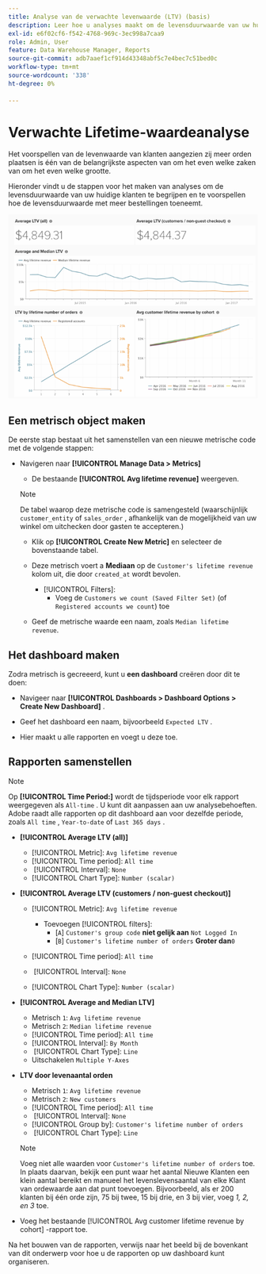 ```yaml
---
title: Analyse van de verwachte levenwaarde (LTV) (basis)
description: Leer hoe u analyses maakt om de levensduurwaarde van uw huidige klanten te begrijpen en hoe de levensduurwaarde met meer bestellingen toeneemt.
exl-id: e6f02cf6-f542-4768-969c-3ec998a7caa9
role: Admin, User
feature: Data Warehouse Manager, Reports
source-git-commit: adb7aaef1cf914d43348abf5c7e4bec7c51bed0c
workflow-type: tm+mt
source-wordcount: '338'
ht-degree: 0%

---
```


# Verwachte Lifetime-waardeanalyse

Het voorspellen van de levenwaarde van klanten aangezien zij meer orden plaatsen is één van de belangrijkste aspecten van om het even welke zaken van om het even welke grootte.

Hieronder vindt u de stappen voor het maken van analyses om de levensduurwaarde van uw huidige klanten te begrijpen en te voorspellen hoe de levensduurwaarde met meer bestellingen toeneemt.

![ verwachte levenwaarde ](../../assets/expected_ltv_720.png)

## Een metrisch object maken

De eerste stap bestaat uit het samenstellen van een nieuwe metrische code met de volgende stappen:
* Navigeren naar **[!UICONTROL Manage Data > Metrics]**
   * De bestaande **[!UICONTROL Avg lifetime revenue]** weergeven.

  >[!NOTE]
  >
  >De tabel waarop deze metrische code is samengesteld (waarschijnlijk `customer_entity` of `sales_order` , afhankelijk van de mogelijkheid van uw winkel om uitchecken door gasten te accepteren.)

   * Klik op **[!UICONTROL Create New Metric]** en selecteer de bovenstaande tabel.
   * Deze metrisch voert a **Mediaan** op de `Customer's lifetime revenue` kolom uit, die door `created_at` wordt bevolen.
      * [!UICONTROL Filters]:
         * Voeg de `Customers we count (Saved Filter Set)` (of `Registered accounts we count`) toe

   * Geef de metrische waarde een naam, zoals `Median lifetime revenue`.

## Het dashboard maken

Zodra metrisch is gecreeerd, kunt u **een dashboard** creëren door dit te doen:
* Navigeer naar **[!UICONTROL Dashboards > Dashboard Options > Create New Dashboard]** .
* Geef het dashboard een naam, bijvoorbeeld `Expected LTV` .

* Hier maakt u alle rapporten en voegt u deze toe.

## Rapporten samenstellen

>[!NOTE]
>
>Op **[!UICONTROL Time Period:]** wordt de tijdsperiode voor elk rapport weergegeven als `All-time` . U kunt dit aanpassen aan uw analysebehoeften. Adobe raadt alle rapporten op dit dashboard aan voor dezelfde periode, zoals `All time` , `Year-to-date` of `Last 365 days` .

* **[!UICONTROL Average LTV (all)]**
   * [!UICONTROL Metric]: `Avg lifetime revenue`
   * [!UICONTROL Time period]: `All time`
   * &#x200B;
     [!UICONTROL Interval]: `None`
   * [!UICONTROL Chart Type]: `Number (scalar)`

* **[!UICONTROL Average LTV (customers / non-guest checkout)]**
   * [!UICONTROL Metric]: `Avg lifetime revenue`
      * Toevoegen [!UICONTROL filters]:
         * [`A`] `Customer's group code` **niet gelijk aan** `Not Logged In`
         * [`B`] `Customer's lifetime number of orders` **Groter dan**`0`

   * [!UICONTROL Time period]: `All time`
   * &#x200B;
     [!UICONTROL Interval]: `None`
   * [!UICONTROL Chart Type]: `Number (scalar)`

* **[!UICONTROL Average and Median LTV]**
   * Metrisch `1`: `Avg lifetime revenue`
   * Metrisch `2`: `Median lifetime revenue`
   * [!UICONTROL Time period]: `All time`
   * [!UICONTROL Interval]: `By Month`
   * &#x200B;
     [!UICONTROL Chart Type]: `Line`
   * Uitschakelen `Multiple Y-Axes`

* **LTV door levenaantal orden**
   * Metrisch `1`: `Avg lifetime revenue`
   * Metrisch `2`: `New customers`
   * [!UICONTROL Time period]: `All time`
   * &#x200B;
     [!UICONTROL Interval]: `None`
   * [!UICONTROL Group by]: `Customer's lifetime number of orders`
   * &#x200B;
     [!UICONTROL Chart Type]: `Line`

  >[!NOTE]
  >
  >Voeg niet alle waarden voor `Customer's lifetime number of orders` toe. In plaats daarvan, bekijk een punt waar het aantal Nieuwe Klanten een klein aantal bereikt en manueel het levenslevensaantal van elke Klant van ordewaarde aan dat punt toevoegen. Bijvoorbeeld, als er 200 klanten bij één orde zijn, 75 bij twee, 15 bij drie, en 3 bij vier, voeg *1, 2, en 3* toe.

* Voeg het bestaande [!UICONTROL Avg customer lifetime revenue by cohort] -rapport toe.

Na het bouwen van de rapporten, verwijs naar het beeld bij de bovenkant van dit onderwerp voor hoe u de rapporten op uw dashboard kunt organiseren.
